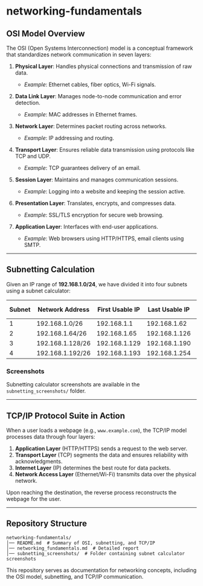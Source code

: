 # networking-fundamentals

## OSI Model Overview
The OSI (Open Systems Interconnection) model is a conceptual framework that standardizes network communication in seven layers:

1. **Physical Layer**: Handles physical connections and transmission of raw data.
   - *Example*: Ethernet cables, fiber optics, Wi-Fi signals.

2. **Data Link Layer**: Manages node-to-node communication and error detection.
   - *Example*: MAC addresses in Ethernet frames.

3. **Network Layer**: Determines packet routing across networks.
   - *Example*: IP addressing and routing.

4. **Transport Layer**: Ensures reliable data transmission using protocols like TCP and UDP.
   - *Example*: TCP guarantees delivery of an email.

5. **Session Layer**: Maintains and manages communication sessions.
   - *Example*: Logging into a website and keeping the session active.

6. **Presentation Layer**: Translates, encrypts, and compresses data.
   - *Example*: SSL/TLS encryption for secure web browsing.

7. **Application Layer**: Interfaces with end-user applications.
   - *Example*: Web browsers using HTTP/HTTPS, email clients using SMTP.

---

## Subnetting Calculation
Given an IP range of **192.168.1.0/24**, we have divided it into four subnets using a subnet calculator:

| Subnet | Network Address | First Usable IP | Last Usable IP | Broadcast Address |
|--------|----------------|----------------|----------------|-------------------|
| 1      | 192.168.1.0/26 | 192.168.1.1    | 192.168.1.62   | 192.168.1.63     |
| 2      | 192.168.1.64/26 | 192.168.1.65   | 192.168.1.126  | 192.168.1.127    |
| 3      | 192.168.1.128/26 | 192.168.1.129  | 192.168.1.190  | 192.168.1.191    |
| 4      | 192.168.1.192/26 | 192.168.1.193  | 192.168.1.254  | 192.168.1.255    |

### Screenshots
Subnetting calculator screenshots are available in the `subnetting_screenshots/` folder.

---

## TCP/IP Protocol Suite in Action
When a user loads a webpage (e.g., `www.example.com`), the TCP/IP model processes data through four layers:

1. **Application Layer** (HTTP/HTTPS) sends a request to the web server.
2. **Transport Layer** (TCP) segments the data and ensures reliability with acknowledgments.
3. **Internet Layer** (IP) determines the best route for data packets.
4. **Network Access Layer** (Ethernet/Wi-Fi) transmits data over the physical network.

Upon reaching the destination, the reverse process reconstructs the webpage for the user.

---

## Repository Structure
```
networking-fundamentals/
│── README.md  # Summary of OSI, subnetting, and TCP/IP
│── networking_fundamentals.md  # Detailed report
│── subnetting_screenshots/  # Folder containing subnet calculator screenshots
```

This repository serves as documentation for networking concepts, including the OSI model, subnetting, and TCP/IP communication.
